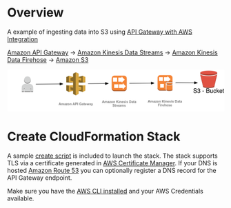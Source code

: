 
# Overview

A example of ingesting data into S3 using [API Gateway with AWS Integration](https://docs.aws.amazon.com/apigateway/latest/developerguide/getting-started-aws-proxy.html)

[Amazon API Gateway](https://aws.amazon.com/api-gateway/) -> [Amazon Kinesis Data Streams](https://aws.amazon.com/kinesis/data-streams/) -> [Amazon Kinesis Data Firehose](https://aws.amazon.com/kinesis/data-firehose/) -> [Amazon S3](https://aws.amazon.com/s3/)

![Ingestion](ingestion.png)

# Create CloudFormation Stack

A sample [create script](create.sh) is included to launch the stack. The stack supports TLS via a certificate generated in [AWS Certificate Manager](https://aws.amazon.com/certificate-manager/). If your DNS is hosted [Amazon Route 53](https://aws.amazon.com/route53/) you can optionally register a DNS record for the API Gateway endpoint.

Make sure you have the [AWS CLI installed](https://docs.aws.amazon.com/cli/latest/userguide/cli-chap-configure.html) and your AWS Credentials available.


